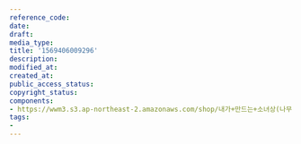 ```yaml
---
reference_code: 
date: 
draft: 
media_type: 
title: '1569406009296'
description: 
modified_at: 
created_at: 
public_access_status: 
copyright_status: 
components:
- https://wwm3.s3.ap-northeast-2.amazonaws.com/shop/내가+만드는+소녀상(나무)/나무소녀상/소녀상/1569406009296.jpg
tags:
- 
---
```

